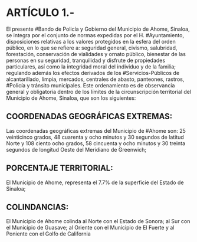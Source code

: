 # ARTÍCULO 1.- 
El presente #Bando de Policía y Gobierno del Municipio de Ahome, Sinaloa, se integra por el conjunto de normas expedidas por el H. #Ayuntamiento, disposiciones relativas a los valores protegidos en la esfera del orden público, en lo que se refiere a: seguridad general, civismo, salubridad, forestación, conservación de vialidades y ornato público, bienestar de las personas en su seguridad, tranquilidad y disfrute de propiedades particulares, así como la integridad moral del individuo y de la familia; regulando además los efectos derivados de los #Servicios-Públicos de alcantarillado, limpia, mercados, centrales de abasto, panteones, rastros, #Policía y tránsito municipales. Este ordenamiento es de observancia general y obligatoria dentro de los límites de la circunscripción territorial del Municipio de Ahome, Sinaloa, que son los siguientes: 

## COORDENADAS GEOGRÁFICAS EXTREMAS: 
Las coordenadas geográficas extremas del Municipio de #Ahome son: 25 veinticinco grados, 48 cuarenta y ocho minutos y 30 segundos de latitud Norte y 108 ciento ocho grados, 58 cincuenta y ocho minutos y 30 treinta segundos de longitud Oeste del Meridiano de Greenwich; 

## PORCENTAJE TERRITORIAL: 
El Municipio de Ahome, representa el 7.7% de la superficie del Estado de Sinaloa;

## COLINDANCIAS: 
El Municipio de Ahome colinda al Norte con el Estado de Sonora; al Sur con el Municipio de Guasave; al Oriente con el Municipio de El Fuerte y al Poniente con el Golfo de California
